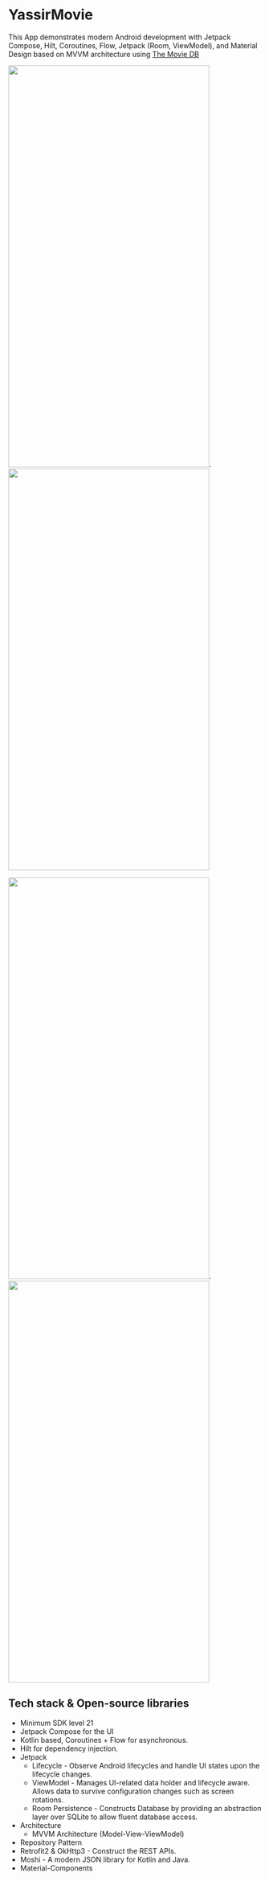 # YassirMovie

This App demonstrates modern Android development with Jetpack Compose, Hilt, Coroutines, Flow, Jetpack (Room, ViewModel), and Material Design based on MVVM architecture using  [The Movie DB](https://developers.themoviedb.org/3/discover/movie-discover)

<img src="https://user-images.githubusercontent.com/59525449/180326559-cc082809-3df2-4c81-8019-51235dde5621.png" width="400" height="800">.                  <img src="https://user-images.githubusercontent.com/59525449/180326611-952d4f16-25cd-4c80-a140-0231a60afefc.png" width="400" height="800">



<img src="https://user-images.githubusercontent.com/59525449/180326646-16e37e28-b38e-4115-8fae-b61175dce501.png" width="400" height="800">.             <img src="https://user-images.githubusercontent.com/59525449/180326683-d376a8eb-1c76-4c88-a656-64ec937ce6b2.png" width="400" height="800">


## Tech stack & Open-source libraries

* Minimum SDK level 21
* Jetpack Compose for the UI
* Kotlin based, Coroutines + Flow for asynchronous.
* Hilt for dependency injection.
* Jetpack
     - Lifecycle - Observe Android lifecycles and handle UI states upon the lifecycle changes.
     - ViewModel - Manages UI-related data holder and lifecycle aware. Allows data to survive configuration changes such as screen rotations.
     - Room Persistence - Constructs Database by providing an abstraction layer over SQLite to allow fluent database access.
* Architecture
     - MVVM Architecture (Model-View-ViewModel)
* Repository Pattern
* Retrofit2 & OkHttp3 - Construct the REST APIs.
* Moshi - A modern JSON library for Kotlin and Java.
* Material-Components 
